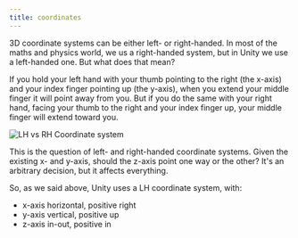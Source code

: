 ```yaml
---
title: coordinates
---
```

3D coordinate systems can be either left- or right-handed.
In most of the maths and physics world, we us a right-handed system,
but in Unity we use a left-handed one. But what does that mean?

If you hold your left hand with your thumb pointing to the right (the x-axis)
and your index finger pointing up (the y-axis), when you extend your middle finger
it will point away from you. But if you do the same with your right hand, facing your
thumb to the right and your index finger up, your middle finger will extend toward you.

![LH vs RH Coordinate system](https://www.oreilly.com/library/view/learn-arcore/9781788830409/assets/a465e4c5-b6ca-4006-a40e-1aa9ad2ebc5d.png)

This is the question of left- and right-handed coordinate systems. Given the existing
x- and y-axis, should the z-axis point one way or the other? It's an arbitrary decision,
but it affects everything.

So, as we said above, Unity uses a LH coordinate system,
with:

- x-axis horizontal, positive right
- y-axis vertical, positive up
- z-axis in-out, positive in
